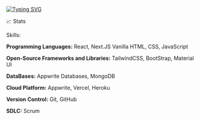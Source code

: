 [![Typing SVG](https://readme-typing-svg.demolab.com?font=Fira+Code&pause=1000&random=false&width=435&lines=Hello+I'm+Adeola+Abdulramon+boxing+wizards+jump+quickly)](https://git.io/typing-svg)



📈 Stats


Skills:

**Programming Languages:** React, Next.JS Vanilla HTML, CSS, JavaScript


**Open-Source Frameworks and Libraries:** TailwindCSS, BootStrap, Material UI


**DataBases:** Appwrite Databases, MongoDB


**Cloud Platform:** Appwrite, Vercel, Heroku

**Version Control:** Git, GitHub


**SDLC:** Scrum
